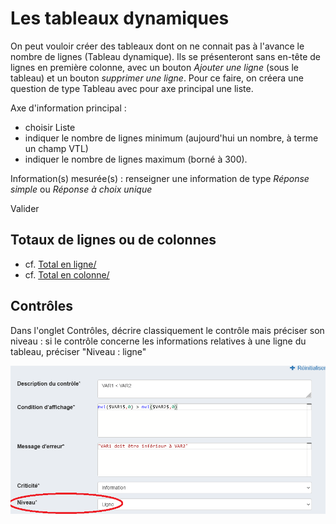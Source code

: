 # Les tableaux dynamiques

On peut vouloir créer des tableaux dont on ne connait pas à l'avance le nombre de lignes (Tableau dynamique). Ils se présenteront sans en-tête de lignes en première colonne, avec un bouton _Ajouter une ligne_ (sous le tableau) et un bouton _supprimer une ligne_.
Pour ce faire, on créera une question de type Tableau avec pour axe principal une liste.

Axe d'information principal :  

- choisir Liste
- indiquer le nombre de lignes minimum (aujourd'hui un nombre, à terme un champ VTL)
- indiquer le nombre de lignes maximum (borné à 300).

Information(s) mesurée(s) : renseigner une information de type _Réponse simple_ ou _Réponse à choix unique_

Valider

## Totaux de lignes ou de colonnes

- cf. [Total en ligne/](https://inseefr.github.io/Bowie/pogues/Le%20guide/Tableaux/3-cases-non-collectees/#total-en-ligne)
- cf. [Total en colonne/](https://inseefr.github.io/Bowie/pogues/Le%20guide/Tableaux/3-cases-non-collectees/#total-en-colonne)

## Contrôles

Dans l'onglet Contrôles, décrire classiquement le contrôle mais préciser son niveau : si le contrôle concerne les informations relatives à une ligne du tableau, préciser "Niveau : ligne"

![Contrôles par ligne](../../../img/pogues/controle-tab-dynamique.png)
